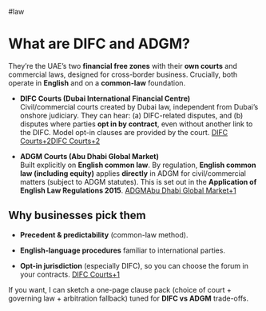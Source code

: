 #law 

# What are DIFC and ADGM?

They’re the UAE’s two **financial free zones** with their **own courts** and commercial laws, designed for cross-border business. Crucially, both operate in **English** and on a **common-law** foundation.

- **DIFC Courts (Dubai International Financial Centre)**  
    Civil/commercial courts created by Dubai law, independent from Dubai’s onshore judiciary. They can hear: (a) DIFC-related disputes, and (b) disputes where parties **opt in by contract**, even without another link to the DIFC. Model opt-in clauses are provided by the court. [DIFC Courts+2DIFC Courts+2](https://www.difccourts.ae/about/jurisdiction?utm_source=chatgpt.com)
    
- **ADGM Courts (Abu Dhabi Global Market)**  
    Built explicitly on **English common law**. By regulation, **English common law (including equity)** applies **directly** in ADGM for civil/commercial matters (subject to ADGM statutes). This is set out in the **Application of English Law Regulations 2015**. [ADGM](https://www.adgm.com/adgm-courts/english-common-law?utm_source=chatgpt.com)[Abu Dhabi Global Market+1](https://en.adgm.thomsonreuters.com/rulebook/application-english-law-regulations-2015-0?utm_source=chatgpt.com)
    

## Why businesses pick them

- **Precedent & predictability** (common-law method).
    
- **English-language procedures** familiar to international parties.
    
- **Opt-in jurisdiction** (especially DIFC), so you can choose the forum in your contracts. [DIFC Courts+1](https://www.difccourts.ae/opt?utm_source=chatgpt.com)
    

If you want, I can sketch a one-page clause pack (choice of court + governing law + arbitration fallback) tuned for **DIFC vs ADGM** trade-offs.